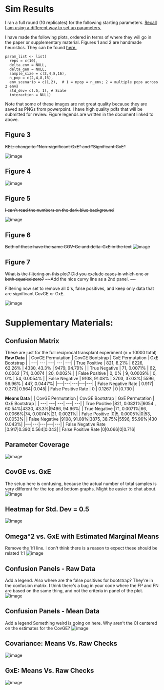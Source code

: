 # Sim Results

I ran a full round (10 replicates) for the following starting parameters. [Recall I am using a different way to set up parameters.](https://github.com/RCN-ECS/CnGV/blob/master/notebook/20201006_NewParamGeneration.md)

I have made the following plots, ordered in terms of where they will go in the paper or supplementary material. Figures 1 and 2 are handmade heuristics. They can be found [here.](https://docs.google.com/document/d/1CcoJFTX6I8zPptLAzBvITiTaTkNtdgGxNNdQlrcxlSY/edit#heading=h.68abrs8dfl95)
```{params}
param_list <- list( 
  reps = c(10), 
  delta_env = NULL, 
  delta_gen = NULL,
  sample_size = c(2,4,8,16), 
  n_pop = c(2,4,8,16),
  env_scenario = c(1,2),  # 1 = npop = n_env; 2 = multiple pops across 2 envs
  std_dev= c(.5, 1), # Scale
  interaction = NULL) 
```

Note that some of these images are not great quality because they are saved as PNGs from powerpoint. I have high quality pdfs that will be submitted for review. Figure legends are written in the document linked to above. 

## Figure 3

~~KEL: change to "Non-significant GxE" and "Significant GxE"~~

![image](https://github.com/RCN-ECS/CnGV/blob/master/results/Simulation_10.10.2020/PhenotypePanel.png)


## Figure 4
![image](https://github.com/RCN-ECS/CnGV/blob/master/results/Simulation_10.10.2020/Confusion2Panel.png)


## Figure 5

~~I can't read the numbers on the dark blue background~~

![image](https://github.com/RCN-ECS/CnGV/blob/master/results/Simulation_10.10.2020/Heatmap_Panel.png)


## Figure 6
~~Both of these have the same COV-Ge and delta-GxE in the text~~
![image](https://github.com/RCN-ECS/CnGV/blob/master/results/Simulation_10.10.2020/Real_DataPanel.png)


## Figure 7
~~What is the filtering on this plot? Did you exclude cases in which one or both equaled zero?~~
~~Add the nice curvy line as a 2nd panel. ~~

Filtering now set to remove all 0's, false positives, and keep only data that are significant CovGE or GxE. 

![image](https://github.com/RCN-ECS/CnGV/blob/master/results/Simulation_10.10.2020/CovGxE_Tradeoff.png)


# Supplementary Materials:

## Confusion Matrix 

These are just for the full reciprocal transplant experiment (n = 10000 total) 
**Raw Data**
| | CovGE Permutation | CovGE Bootstrap | GxE Permutation | GxE Bootstrap |
| ---| ---| ---| ---| ---|
| True Positive | 821, 8.21% | 6226, 62.26% | 4330, 43.3%  | 9479, 94.79% |
| True Negative | 71, 0.0071% | 62, 0.0062 | 74, 0.0074 | 20, 0.002% |
| False Positive | 0, 0% | 9, 0.0009% | 0, 0% | 54, 0.0054% |
| False Negative | 9108, 91.08% | 3703, 37.03%| 5596, 56.96% | 447, 0.0447%|
|---|---|---|---|---|
| False Negative Rate | 0.917|  0.373| 0.564| 0.045|
| False Positive Rate | 0 | 0.1267 | 0 |0.730 |

**Means Data**
| | CovGE Permutation | CovGE Bootstrap | GxE Permutation | GxE Bootstrap |
| ---| ---| ---| ---| ---|
| True Positive |821, 0.0821%|6054 , 60.54%|4330, 43.3%|9496, 94.96%|
| True Negative |71, 0.0071%|66, 0.0066%|74, 0.0074%|21, 0.0021%|
| False Positive |0|5, 0.0005%|0|53, 0.0053%|
| False Negative |9108, 91.08%|3875, 38.75%|5596, 55.96%|430 0.043%|
|---|---|---|---|---|
| False Negative Rate |0.917|0.390|0.564|0.043|
| False Positive Rate |0|0.066|0|0.716|

## Parameter Coverage
![image](https://github.com/RCN-ECS/CnGV/blob/master/results/Simulation_10.10.2020/HexPlotPanel.png)

## CovGE vs. GxE
The setup here is confusing, because the actual number of total samples is very different for the top and bottom graphs. Might be easier to chat about.
![image](https://github.com/RCN-ECS/CnGV/blob/master/results/Simulation_10.10.2020/Cov_GxE.png)

## Heatmap for Std. Dev = 0.5
![image](https://github.com/RCN-ECS/CnGV/blob/master/results/Simulation_10.10.2020/HeatMap_LowStdDev.png)

## Omega^2 vs. GxE with Estimated Marginal Means
Remove the 1:1 line. I don't think there is a reason to expect these should be related 1:1
![image](https://github.com/RCN-ECS/CnGV/blob/master/results/Simulation_10.10.2020/OmegaVsGxE.png)

## Confusion Panels - Raw Data
Add a legend. Also where are the false positives for bootstrap? They're in the confusion matrix. I think there's a bug in your code where the FP and FN are based on the same thing, and not the criteria in panel of the plot.
![image](https://github.com/RCN-ECS/CnGV/blob/master/results/Simulation_10.10.2020/ConfusionPanels_16Plots.png)

## Confusion Panels - Mean Data
Add a legend
Something weird is going on here. Why aren't the CI centered on the estimates for the CovGE?
![image](https://github.com/RCN-ECS/CnGV/blob/master/results/Simulation_10.10.2020/ConfusionPanels_16Plots_means.png)

## Covariance: Means Vs. Raw Checks
![image](https://github.com/RCN-ECS/CnGV/blob/master/results/Simulation_10.10.2020/Cov_MeansVsRaw_panel.png)

## GxE: Means Vs. Raw Checks
![image](https://github.com/RCN-ECS/CnGV/blob/master/results/Simulation_10.10.2020/GxE_MeansVsRaw_panel.png)








